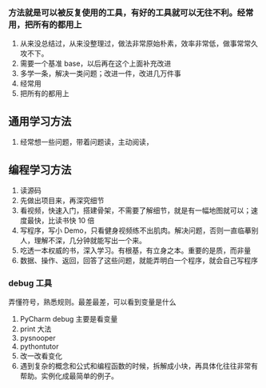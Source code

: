 
### 方法就是可以被反复使用的工具，有好的工具就可以无往不利。经常用，把所有的都用上

1. 从来没总结过，从来没整理过，做法非常原始朴素，效率非常低，做事常常久攻不下。
2. 需要一个基准 base，以后再在这个上面补充改进
3. 多学一条，解决一类问题；改进一件，改进几万件事
4. 经常用
5. 把所有的都用上

## 通用学习方法
1. 经常想一些问题，带着问题读，主动阅读，


## 编程学习方法
1. 读源码
2. 先做出项目来，再深究细节
3. 看视频，快速入门，搭建骨架，不需要了解细节，就是有一幅地图就可以；速度最快，比读书快 10 倍
4. 写程序，写小 Demo，只看健身视频练不出肌肉。解决问题，否则一直临摹别人，理解不深，几分钟就能写出一个来。
5. 吃透一本权威的书，深入学习。有根基，有立身之本。重要的是质，而非量
6. 数据、操作、返回，回答了这些问题，就能弄明白一个程序，就会自己写程序


### debug 工具
弄懂符号，熟悉规则。最差最差，可以看到变量是什么  
1. PyCharm debug 主要是看变量
2. print 大法
3. pysnooper
4. pythontutor
5. 改一改看变化
6. 遇到复杂的概念和公式和编程函数的时候，拆解成小块，再具体化往往非常有帮助。实例化成最简单的例子。
